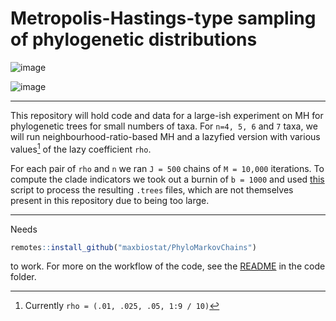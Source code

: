 # Metropolis-Hastings-type sampling of phylogenetic distributions

![image](https://github.com/maxbiostat/phylogenetic_MH/assets/2875083/226d07b4-5ba7-4e9d-9fc6-8354ae3b234c)


![image](https://github.com/maxbiostat/phylogenetic_MH/assets/2875083/820c504d-7080-45ec-965b-b1387b2ce2bc)

---

This repository will hold code and data for a large-ish experiment on MH for phylogenetic trees for small numbers of taxa. For `n=4, 5, 6` and `7` taxa, we will run neighbourhood-ratio-based MH and a lazyfied version with various values[^1] of the lazy coefficient `rho`.

For each pair of `rho` and `n` we ran `J = 500` chains of `M = 10,000` iterations. To compute the clade indicators we took out a burnin of `b = 1000` and used [this](https://github.com/maxbiostat/phylogenetic_MH/blob/main/code/get_clademaps.sh) script to process the resulting `.trees` files, which are not themselves present in this repository due to being too large. 

---
Needs
```r
remotes::install_github("maxbiostat/PhyloMarkovChains")
```
to work. 
For more on the workflow of the code, see the [README](https://github.com/maxbiostat/phylogenetic_MH/blob/main/code/README.md) in the code folder.

[^1]: Currently  `rho = (.01, .025, .05, 1:9 / 10)`
